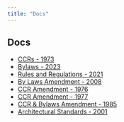 ```yaml
---
title: "Docs"
---
```


## Docs

<ul class="link-list">
<li>
    <a href="/docs/CCRs - 1973.pdf">CCRs - 1973</a>
</li>
<li>
    <a href="/docs/Bylaws - 2023.pdf">Bylaws - 2023</a>
</li>
<li>
    <a href="/docs/Rules and Regulations - 2021.pdf">Rules and Regulations - 2021</a>
</li>
<li>
    <a href="/docs/Amendment Bylaws - 2008.pdf">By Laws Amendment - 2008</a>
</li>
<li>
    <a href="/docs/Amendment to CCR - 1976.pdf">CCR Amendment - 1976</a>
</li>
<li>
    <a href="/docs/Amendment to CCR - Roofs 1977.pdf">CCR Amendment - 1977</a>
</li>
<li>
    <a href="/docs/Amendment to CCR & Bylaws - 1985.pdf">CCR & Bylaws Amendment - 1985</a>
</li>
<li>
    <a href="/docs/Architectural Standards - 2001.pdf">Architectural Standards - 2001</a>
</li>
</ul>